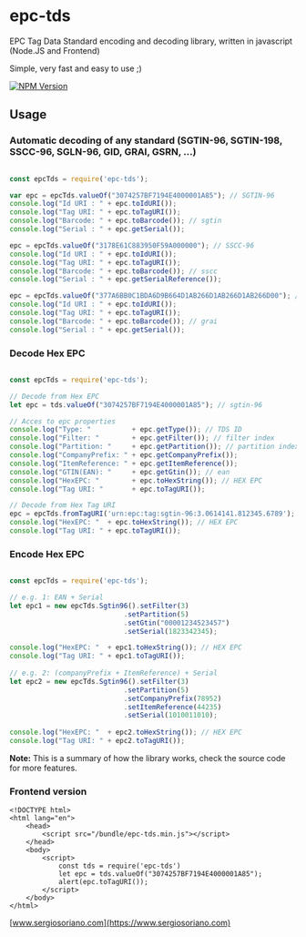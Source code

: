 # epc-tds

EPC Tag Data Standard encoding and decoding library, written in javascript (Node.JS and Frontend)

Simple, very fast and easy to use ;)

[![NPM Version][npm-version-image]][npm-url]

## Usage

### Automatic decoding of any standard (SGTIN-96, SGTIN-198, SSCC-96, SGLN-96, GID, GRAI, GSRN, ...)
```js

const epcTds = require('epc-tds');

var epc = epcTds.valueOf("3074257BF7194E4000001A85"); // SGTIN-96
console.log("Id URI : " + epc.toIdURI());
console.log("Tag URI: " + epc.toTagURI());
console.log("Barcode: " + epc.toBarcode()); // sgtin
console.log("Serial : " + epc.getSerial());

epc = epcTds.valueOf("3178E61C883950F59A000000"); // SSCC-96
console.log("Id URI : " + epc.toIdURI());
console.log("Tag URI: " + epc.toTagURI());
console.log("Barcode: " + epc.toBarcode()); // sscc
console.log("Serial : " + epc.getSerialReference());

epc = epcTds.valueOf("377A6BB0C1BDA6D9B664D1AB266D1AB266D1AB266D00"); // GRAI-170
console.log("Id URI : " + epc.toIdURI());
console.log("Tag URI: " + epc.toTagURI());
console.log("Barcode: " + epc.toBarcode()); // grai
console.log("Serial : " + epc.getSerial());

```

### Decode Hex EPC
```js

const epcTds = require('epc-tds');

// Decode from Hex EPC
let epc = tds.valueOf("3074257BF7194E4000001A85"); // sgtin-96

// Acces to epc properties
console.log("Type: "          + epc.getType()); // TDS ID
console.log("Filter: "        + epc.getFilter()); // filter index
console.log("Partition: "     + epc.getPartition()); // partition index
console.log("CompanyPrefix: " + epc.getCompanyPrefix());
console.log("ItemReference: " + epc.getItemReference());
console.log("GTIN(EAN): "     + epc.getGtin()); // ean
console.log("HexEPC: "        + epc.toHexString()); // HEX EPC
console.log("Tag URI: "       + epc.toTagURI());

// Decode from Hex Tag URI
epc = epcTds.fromTagURI('urn:epc:tag:sgtin-96:3.0614141.812345.6789');
console.log("HexEPC: "  + epc.toHexString()); // HEX EPC
console.log("Tag URI: " + epc.toTagURI());

```

### Encode Hex EPC
```js

const epcTds = require('epc-tds');

// e.g. 1: EAN + Serial
let epc1 = new epcTds.Sgtin96().setFilter(3)
                            .setPartition(5)
                            .setGtin("00001234523457")
                            .setSerial(1823342345);

console.log("HexEPC: "  + epc1.toHexString()); // HEX EPC
console.log("Tag URI: " + epc1.toTagURI());
       
// e.g. 2: (companyPrefix + ItemReference) + Serial
let epc2 = new epcTds.Sgtin96().setFilter(3)
                            .setPartition(5)
                            .setCompanyPrefix(78952)
                            .setItemReference(44235)
                            .setSerial(1010011010);
                        
console.log("HexEPC: "  + epc2.toHexString()); // HEX EPC
console.log("Tag URI: " + epc2.toTagURI());

```

<Note>

**Note:** This is a summary of how the library works, check the source code for more features.

</Note>

### Frontend version

```
<!DOCTYPE html>
<html lang="en">
    <head>
        <script src="/bundle/epc-tds.min.js"></script>
    </head>
    <body>
        <script>
            const tds = require('epc-tds')
            let epc = tds.valueOf("3074257BF7194E4000001A85");
            alert(epc.toTagURI());
        </script> 
    </body>
</html>
```

[www.sergiosoriano.com](https://www.sergiosoriano.com)

[npm-url]: https://npmjs.org/package/epc-tds
[npm-version-image]: https://img.shields.io/npm/v/epc-tds